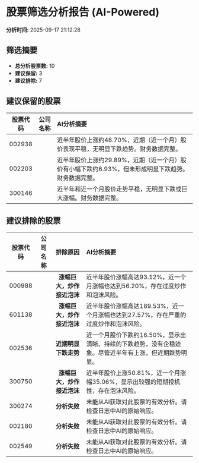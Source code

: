 # 股票筛选分析报告 (AI-Powered)

**分析时间:** 2025-09-17 21:12:28

## 筛选摘要

- **总分析股票数:** 10
- **建议保留:** 3
- **建议排除:** 7

## 建议保留的股票

| 股票代码 | 公司名称 | AI分析摘要 |
|:---:|:---:|:---|
| 002938 |  | 近半年股价上涨约48.70%，近期（近一个月）股价表现平稳，无明显下跌趋势。财务数据完整。 |
| 002203 |  | 近半年股价上涨约29.89%，近期（近一个月）股价有小幅下跌约6.93%，但未形成明显下跌趋势。财务数据完整。 |
| 300146 |  | 近半年和近一个月股价走势平稳，无明显下跌或巨大涨幅。财务数据完整。 |

## 建议排除的股票

| 股票代码 | 公司名称 | 排除原因 | AI分析摘要 |
|:---:|:---:|:---:|:---|
| 000988 |  | **涨幅巨大，炒作接近泡沫** | 近半年股价涨幅高达93.12%，近一个月涨幅也达到56.20%，存在过度炒作和泡沫风险。 |
| 601138 |  | **涨幅巨大，炒作接近泡沫** | 近半年股价涨幅高达189.53%，近一个月涨幅也达到27.57%，存在严重的过度炒作和泡沫风险。 |
| 002536 |  | **近期明显下跌走势** | 近一个月股价下跌约16.50%，显示出清晰、持续的下跌趋势，没有企稳迹象。尽管近半年有上涨，但近期跌势明显。 |
| 300750 |  | **涨幅巨大，炒作接近泡沫** | 近半年股价上涨50.81%，近一个月涨幅35.06%，显示出较强的短期投机性，存在泡沫风险。 |
| 300274 |  | **分析失败** | 未能从AI获取对此股票的有效分析。请检查日志中AI的原始响应。 |
| 002180 |  | **分析失败** | 未能从AI获取对此股票的有效分析。请检查日志中AI的原始响应。 |
| 002549 |  | **分析失败** | 未能从AI获取对此股票的有效分析。请检查日志中AI的原始响应。 |
